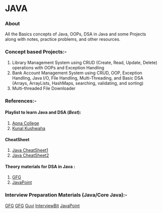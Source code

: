 # JAVA

### About
All the Basics concepts of Java, OOPs, DSA in Java and some Projects along with notes, practice problems, and other resources.

### Concept based Projects:-
1. Library Management System using CRUD (Create, Read, Update, Delete) operations with OOPs and Exception Handling
2. Bank Account Management System using CRUD, OOP, Exception Handling, Java I/O, File Handling, Multi-Threading, and Basic DSA (Arrays, ArrayLists, HashMaps, searching, validating, and sorting)
3. Multi-threaded File Downloader

### References:-

#### Playlist to learn Java and DSA (*Best*):
1. [Apna College](https://www.youtube.com/playlist?list=PLfqMhTWNBTe3LtFWcvwpqTkUSlB32kJop)
2. [Kunal Kushwaha](https://www.youtube.com/playlist?list=PL9gnSGHSqcnr_DxHsP7AW9ftq0AtAyYqJ)

#### CheatSheet
1. [Java CheatSheet1](https://github.com/yungnickyoung/Java-Cheatsheet)
2. [Java CheatSheet2](https://github.com/LeCoupa/awesome-cheatsheets/blob/master/languages/java.md)

#### Theory materials for DSA in Java : 
1. [GFG](https://www.geeksforgeeks.org/data-structures/)
2. [JavaPoint](https://www.javatpoint.com/data-structures-in-java)

### Interview Preparation Materials (Java/Core Java):-
[GFG](https://www.geeksforgeeks.org/java-interview-questions/)
[GFG](https://www.geeksforgeeks.org/core-java-interview-questions-for-freshers/)
[Guvi](https://www.guvi.in/blog/40-java-interview-questions-for-freshers/)
[InterviewBit](https://www.interviewbit.com/java-interview-questions/)
[JavaPoint](https://www.javatpoint.com/corejava-interview-questions)
